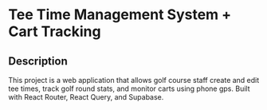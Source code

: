# Tee Time Management System + Cart Tracking

## Description

This project is a web application that allows golf course staff create and edit tee times, track golf round stats, and monitor carts using phone gps.
Built with React Router, React Query, and Supabase.
